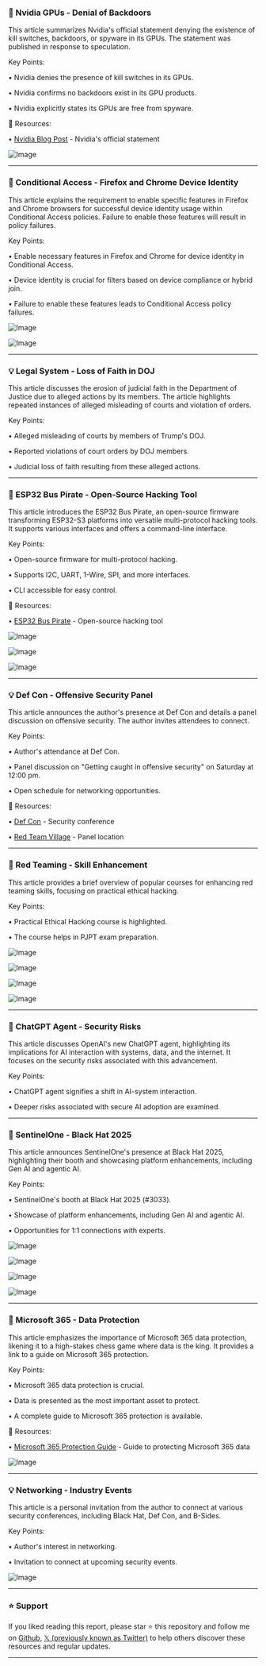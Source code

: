 ### 🤖 Nvidia GPUs - Denial of Backdoors

This article summarizes Nvidia's official statement denying the existence of kill switches, backdoors, or spyware in its GPUs.  The statement was published in response to speculation.

Key Points:

• Nvidia denies the presence of kill switches in its GPUs.


•  Nvidia confirms no backdoors exist in its GPU products.


• Nvidia explicitly states its GPUs are free from spyware.


🔗 Resources:

• [Nvidia Blog Post](https://x.com/McclaneDet) - Nvidia's official statement


![Image](https://pbs.twimg.com/media/GxtVdGRWAAA3Cac?format=jpg&name=small)


---

### 🤖 Conditional Access - Firefox and Chrome Device Identity

This article explains the requirement to enable specific features in Firefox and Chrome browsers for successful device identity usage within Conditional Access policies.  Failure to enable these features will result in policy failures.

Key Points:

•  Enable necessary features in Firefox and Chrome for device identity in Conditional Access.


•  Device identity is crucial for filters based on device compliance or hybrid join.


•  Failure to enable these features leads to Conditional Access policy failures.


![Image](https://pbs.twimg.com/media/GxtLEoxawAM4tYS?format=jpg&name=small)

![Image](https://pbs.twimg.com/media/GxtLMANawAQxLfS?format=png&name=small)


---

### 💡 Legal System - Loss of Faith in DOJ

This article discusses the erosion of judicial faith in the Department of Justice due to alleged actions by its members.  The article highlights repeated instances of alleged misleading of courts and violation of orders.

Key Points:


•  Alleged misleading of courts by members of Trump's DOJ.


•  Reported violations of court orders by DOJ members.


•  Judicial loss of faith resulting from these alleged actions.


---

### 🤖 ESP32 Bus Pirate - Open-Source Hacking Tool

This article introduces the ESP32 Bus Pirate, an open-source firmware transforming ESP32-S3 platforms into versatile multi-protocol hacking tools.  It supports various interfaces and offers a command-line interface.

Key Points:

• Open-source firmware for multi-protocol hacking.


• Supports I2C, UART, 1-Wire, SPI, and more interfaces.


• CLI accessible for easy control.


🔗 Resources:

• [ESP32 Bus Pirate](https://cnx-software.com/2025/08/05/esp32-bus-pirate-open-source-firmware-works-on-off-the-shelf-hardware/…) - Open-source hacking tool


![Image](https://pbs.twimg.com/media/GxlVa49aoAA6GKY?format=jpg&name=900x900)

![Image](https://pbs.twimg.com/media/GxlVbl4aAAAlBR2?format=jpg&name=360x360)

![Image](https://pbs.twimg.com/media/GxlVbAYacAAJ5Yu?format=jpg&name=small)


---

### 💡 Def Con - Offensive Security Panel

This article announces the author's presence at Def Con and details a panel discussion on offensive security. The author invites attendees to connect.

Key Points:

• Author's attendance at Def Con.


• Panel discussion on "Getting caught in offensive security" on Saturday at 12:00 pm.


• Open schedule for networking opportunities.


🔗 Resources:

• [Def Con](https://x.com/defcon) - Security conference


• [Red Team Village](https://x.com/RedTeamVillage_) -  Panel location


---

### 🚀 Red Teaming - Skill Enhancement

This article provides a brief overview of popular courses for enhancing red teaming skills, focusing on practical ethical hacking.

Key Points:

• Practical Ethical Hacking course is highlighted.


•  The course helps in PJPT exam preparation.



![Image](https://pbs.twimg.com/media/GxncUI2a0AAnTz_?format=jpg&name=small)

![Image](https://pbs.twimg.com/media/GxncUI2awAAEBd7?format=jpg&name=small)

![Image](https://pbs.twimg.com/media/GxncUI4aIAAH7M9?format=jpg&name=small)

![Image](https://pbs.twimg.com/media/GxncUMVawAAkQS6?format=jpg&name=small)


---

### 🤖 ChatGPT Agent - Security Risks

This article discusses OpenAI's new ChatGPT agent, highlighting its implications for AI interaction with systems, data, and the internet.  It focuses on the security risks associated with this advancement.

Key Points:


•  ChatGPT agent signifies a shift in AI-system interaction.


• Deeper risks associated with secure AI adoption are examined.


---

### 🚀 SentinelOne - Black Hat 2025

This article announces SentinelOne's presence at Black Hat 2025, highlighting their booth and showcasing platform enhancements, including Gen AI and agentic AI.

Key Points:


• SentinelOne's booth at Black Hat 2025 (#3033).


•  Showcase of platform enhancements, including Gen AI and agentic AI.


• Opportunities for 1:1 connections with experts.


![Image](https://pbs.twimg.com/media/GxsnkfcXEAA2SXv?format=jpg&name=360x360)

![Image](https://pbs.twimg.com/media/GxsnltIWIAAU0o5?format=jpg&name=360x360)

![Image](https://pbs.twimg.com/media/Gxsnm7xXQAA88LF?format=jpg&name=360x360)

![Image](https://pbs.twimg.com/media/GxsnoKUXcAAweGp?format=jpg&name=360x360)


---

### 🚀 Microsoft 365 - Data Protection

This article emphasizes the importance of Microsoft 365 data protection, likening it to a high-stakes chess game where data is the king. It provides a link to a guide on Microsoft 365 protection.

Key Points:


• Microsoft 365 data protection is crucial.


•  Data is presented as the most important asset to protect.


• A complete guide to Microsoft 365 protection is available.


🔗 Resources:

• [Microsoft 365 Protection Guide](https://go.rbrk.co/ttaj7h) - Guide to protecting Microsoft 365 data


![Image](https://pbs.twimg.com/media/GxsnmL9WIAAJaqO?format=png&name=small)


---

### 💡 Networking -  Industry Events

This article is a personal invitation from the author to connect at various security conferences, including Black Hat, Def Con, and B-Sides.

Key Points:


• Author's interest in networking.


• Invitation to connect at upcoming security events.


![Image](https://pbs.twimg.com/media/Gxsnkf2WwAAU3Jp?format=jpg&name=small)


---

### ⭐️ Support

If you liked reading this report, please star ⭐️ this repository and follow me on [Github](https://github.com/Drix10), [𝕏 (previously known as Twitter)](https://x.com/DRIX_10_) to help others discover these resources and regular updates.

---